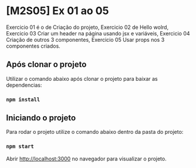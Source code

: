 # [M2S05] Ex 01 ao 05

Exercicio 01 é o de  Criação do projeto, Exercicio 02 de Hello wolrd, Exercicio 03 Criar um header na página usando jsx e variáveis, Exercicio 04 Criação de outros 3 componentes, Exercicio 05 Usar props nos 3 componentes criados.

## Após clonar o projeto

Utilizar o comando abaixo após clonar o projeto para baixar as dependencias:

### `npm install`
## Iniciando o projeto

Para rodar o projeto utilize o comando abaixo dentro da pasta do projeto:

### `npm start`

Abrir [http://localhost:3000](http://localhost:3000) no navegador para visualizar o projeto.

